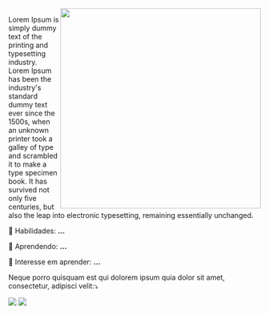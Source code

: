 <img src="https://giphy.com/gifs/pictures-life-developer-1KrM2hhDN3dgk" min-width="400px" max-width="400px" width="400px" align="right">

<p align="left">
  Lorem Ipsum is simply dummy text of the printing and typesetting industry. Lorem Ipsum has been the industry's standard dummy text ever since the 1500s, when an unknown printer took a galley of type and scrambled it to make a type specimen book. It has survived not only five centuries, but also the leap into electronic typesetting, remaining essentially unchanged. 
</p>

<p align="left">
  💬 Habilidades: <strong>...</strong>
</p>

<p align="left">
  💬 Aprendendo: <strong>...</strong>
</p>

<p align="left">
  💬 Interesse em aprender: <strong>...</strong>
</p>

<p align="left">
    Neque porro quisquam est qui dolorem ipsum quia dolor sit amet, consectetur, adipisci velit:⤵️
</p>

<p align="left">
  <a href="https://www.instagram.com/" alt="Instagram">
  <img src="https://img.shields.io/badge/-Instagram-DF0174?style=for-the-badge&logo=instagram&logoColor=white&link=https://www.instagram.com/"/></a>
  
  <a href="https://www.linkedin.com/" alt="Linkedin">
  <img src="https://img.shields.io/badge/-Linkedin-0e76a8?style=for-the-badge&logo=Linkedin&logoColor=white&link=https://www.linkedin.com/"/></a>
</p> 
